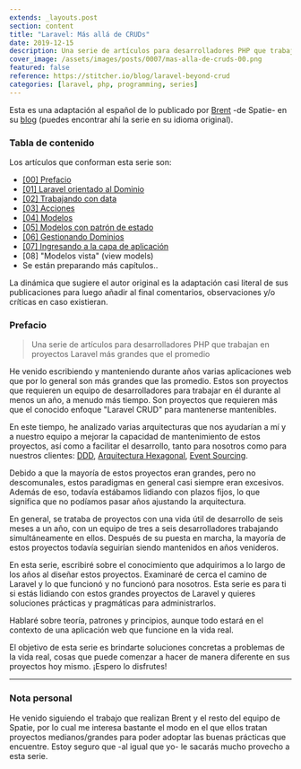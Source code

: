 ```yaml
---
extends: _layouts.post
section: content
title: "Laravel: Más allá de CRUDs"
date: 2019-12-15
description: Una serie de artículos para desarrolladores PHP que trabajan en proyectos Laravel más grandes que el promedio.  
cover_image: /assets/images/posts/0007/mas-alla-de-cruds-00.png
featured: false
reference: https://stitcher.io/blog/laravel-beyond-crud
categories: [laravel, php, programming, series]
---
```


Esta es una adaptación al español de lo publicado por [Brent](https://mobile.twitter.com/brendt_gd) -de Spatie- en su 
[blog](https://stitcher.io/blog/laravel-beyond-crud) (puedes encontrar ahí la serie en su idioma original).

### Tabla de contenido

Los artículos que conforman esta serie son:

- [[00] Prefacio](#prefacio)
- [[01] Laravel orientado al Dominio](/blog/laravel-mas-alla-de-cruds-laravel-orientado-al-dominio) 
- [[02] Trabajando con data](/blog/laravel-mas-alla-de-cruds-trabajando-con-data)
- [[03] Acciones](/blog/laravel-mas-alla-de-cruds-acciones)
- [[04] Modelos](/blog/laravel-mas-alla-de-cruds-modelos)
- [[05] Modelos con patrón de estado](/blog/laravel-mas-alla-de-cruds-estados)
- [[06] Gestionando Dominios](/blog/laravel-mas-alla-de-cruds-gestionando-dominios)
- [[07] Ingresando a la capa de aplicación](/blog/laravel-mas-alla-de-cruds-ingresando-a-la-capa-de-aplicacion)
- [08] "Modelos vista" (view models)
- Se están preparando más capítulos..

La dinámica que sugiere el autor original es la adaptación casi literal de sus publicaciones para luego añadir
al final comentarios, observaciones y/o críticas en caso existieran.

### Prefacio

> Una serie de artículos para desarrolladores PHP que trabajan en proyectos Laravel más grandes que el promedio

He venido escribiendo y manteniendo durante años varias aplicaciones web que por lo general son más grandes que 
las promedio. Estos son proyectos que requieren un equipo de desarrolladores para trabajar en él durante al 
menos un año, a menudo más tiempo. Son proyectos que requieren más que el conocido enfoque "Laravel CRUD" para 
mantenerse mantenibles.

En este tiempo, he analizado varias arquitecturas que nos ayudarían a mí y a nuestro equipo a mejorar la 
capacidad de mantenimiento de estos proyectos, así como a facilitar el desarrollo, tanto para nosotros como 
para nuestros clientes: [DDD](https://github.com/jatubio/5minutos_laravel/wiki/Resumen-sobre-DDD.-Domain-Driven-Design), 
[Arquitectura Hexagonal](https://apiumhub.com/es/tech-blog-barcelona/arquitectura-hexagonal/), 
[Event Sourcing](https://www.adictosaltrabajo.com/2018/06/20/event-sourcing-para-aplicaciones-escalables/).

Debido a que la mayoría de estos proyectos eran grandes, pero no descomunales, estos paradigmas en general 
casi siempre eran excesivos. Además de eso, todavía estábamos lidiando con plazos fijos, lo que significa 
que no podíamos pasar años ajustando la arquitectura.

En general, se trataba de proyectos con una vida útil de desarrollo de seis meses a un año, con un equipo 
de tres a seis desarrolladores trabajando simultáneamente en ellos. Después de su puesta en marcha, la mayoría 
de estos proyectos todavía seguirían siendo mantenidos en años venideros.

En esta serie, escribiré sobre el conocimiento que adquirimos a lo largo de los años al diseñar estos proyectos. 
Examinaré de cerca el camino de Laravel y lo que funcionó y no funcionó para nosotros. Esta serie es para ti si 
estás lidiando con estos grandes proyectos de Laravel y quieres soluciones prácticas y pragmáticas para administrarlos.

Hablaré sobre teoría, patrones y principios, aunque todo estará en el contexto de una aplicación web que funcione 
en la vida real.

El objetivo de esta serie es brindarte soluciones concretas a problemas de la vida real, cosas que puede comenzar a 
hacer de manera diferente en sus proyectos hoy mismo. ¡Espero lo disfrutes!

-----

### Nota personal

He venido siguiendo el trabajo que realizan Brent y el resto del equipo de Spatie, por lo cual me interesa bastante
el modo en el que ellos tratan proyectos medianos/grandes para poder adoptar las buenas prácticas que encuentre.
Estoy seguro que -al igual que yo- le sacarás mucho provecho a esta serie.
